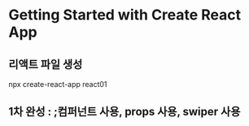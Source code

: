 # Getting Started with Create React App

## 리액트 파일 생성

npx create-react-app react01

## 1차 완성 : ;컴퍼넌트 사용, props 사용, swiper 사용
